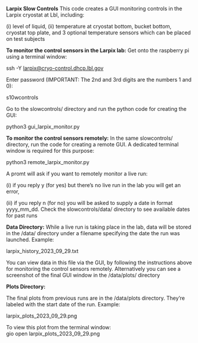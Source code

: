**Larpix Slow Controls**
This code creates a GUI monitoring controls in the Larpix cryostat at Lbl, including:  

(i) level of liquid, 
(ii) temperature at cryostat bottom, bucket bottom, cryostat top plate, and 3 optional temperature sensors which can be placed on test subjects

**To monitor the control sensors in the Larpix lab:**
Get onto the raspberry pi using a terminal window:  

  ssh -Y larpix@cryo-control.dhcp.lbl.gov

Enter password (IMPORTANT: The 2nd and 3rd digits are the numbers 1 and 0):  

  s10wcontrols

Go to the slowcontrols/ directory and run the python code for creating the GUI:  

  python3 gui_larpix_monitor.py

**To monitor the control sensors remotely:**
In the same slowcontrols/ directory, run the code for creating a remote GUI. A dedicated terminal window is required for this purpose:  

  python3 remote_larpix_monitor.py

A promt will ask if you want to remotely monitor a live run:  

  (i) if you reply y (for yes) but there’s no live run in the lab you will get an error, 

  (ii) if you reply n (for no) you will be asked to supply a date in format yyyy_mm_dd. Check 
			the slowcontrols/data/ directory to see available dates for past runs

**Data Directory:**
While a live run is taking place in the lab, data will be stored in the /data/ directory under a filename specifying the date the run was launched. Example:  

  larpix_history_2023_09_29.txt

You can view data in this file via the GUI, by following the instructions above for monitoring the control sensors remotely. Alternatively you can see a screenshot of the final GUI window in the /data/plots/ directory

**Plots Directory:**

The final plots from previous runs are in the /data/plots directory. They’re labeled with the start date of the run. Example:  

  larpix_plots_2023_09_29.png

To view this plot from the terminal window:  
		gio open larpix_plots_2023_09_29.png
